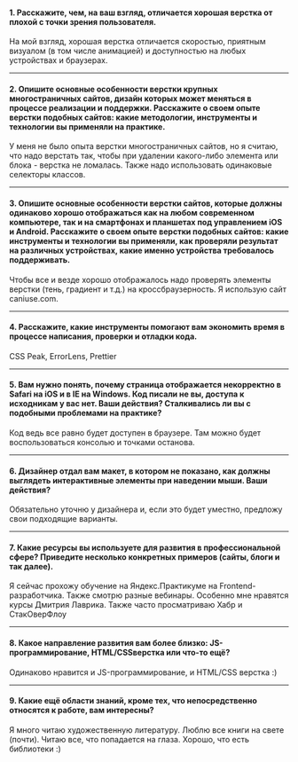 #### 1. Расскажите, чем, на ваш взгляд, отличается хорошая верстка от плохой с точки зрения пользователя.
На мой взгляд, хорошая верстка отличается скоростью, приятным визуалом (в том числе анимацией) и доступностью на любых устройствах и браузерах. 
___
#### 2. Опишите основные особенности верстки крупных многостраничных сайтов, дизайн которых может меняться в процессе реализации и поддержки. Расскажите о своем опыте верстки подобных сайтов: какие методологии, инструменты и технологии вы применяли на практике.
У меня не было опыта верстки многостраничных сайтов, но я считаю, что надо верстать так, чтобы при удалении какого-либо элемента или блока - верстка не ломалась. Также надо использовать одинаковые селекторы классов.
___
#### 3. Опишите основные особенности верстки сайтов, которые должны одинаково хорошо отображаться как на любом современном компьютере, так и на смартфонах и планшетах под управлением iOS и Android. Расскажите о своем опыте верстки подобных сайтов: какие инструменты и технологии вы применяли, как проверяли результат на различных устройствах, какие именно устройства требовалось поддерживать.
Чтобы все и везде хорошо отображалось надо проверять элементы верстки (тень, градиент и т.д.) на кроссбраузерность. Я использую сайт caniuse.com.
___
#### 4. Расскажите, какие инструменты помогают вам экономить время в процессе написания, проверки и отладки кода.
CSS Peak, ErrorLens, Prettier
___
#### 5. Вам нужно понять, почему страница отображается некорректно в Safari на iOS и в IE на Windows. Код писали не вы, доступа к исходникам у вас нет. Ваши действия? Сталкивались ли вы с подобными проблемами на практике?
Код ведь все равно будет доступен в браузере. Там можно будет воспользоваться консолью и точками останова.
___
#### 6. Дизайнер отдал вам макет, в котором не показано, как должны выглядеть интерактивные элементы при наведении мыши. Ваши действия?
Обязательно уточню у дизайнера и, если это будет уместно, предложу свои подходящие варианты. 
___
#### 7. Какие ресурсы вы используете для развития в профессиональной сфере? Приведите несколько конкретных примеров (сайты, блоги и так далее).
Я сейчас прохожу обучение на Яндекс.Практикуме на Frontend-разработчика. Также смотрю разные вебинары. Особенно мне нравятся курсы Дмитрия Лаврика. Также часто просматриваю Хабр и СтакОверФлоу
___
#### 8. Какое направление развития вам более близко: JS-программирование, HTML/CSSверстка или что-то ещё?
Одинаково нравится и JS-программирование, и HTML/CSS верстка :)
___
#### 9. Какие ещё области знаний, кроме тех, что непосредственно относятся к работе, вам интересны?
Я много читаю художественную литературу. Люблю все книги на свете (почти). Читаю все, что попадается на глаза. Хорошо, что есть библиотеки :) 
